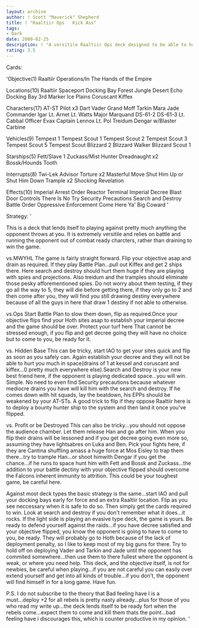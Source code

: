 ```yaml
---
layout: archive
author: ! Scott "Maverick" Shepherd
title: ! "Raaltiir Ops   Kick Ass"
tags:
- Dark
date: 2000-02-25
description: ! "A versitile Raaltiir Ops deck designed to be able to handle all the light side brings..."
rating: 3.5
---
```

Cards: 

'Objective(1)
Raaltiir Operations/In The Hands of the Empire

Locations(10)
Raaltiir
Spaceport Docking Bay
Forest
Jungle
Desert
Echo Docking Bay
3rd Marker
Ice Plains
Coruscant
Kiffex

Characters(17)
AT-ST Pilot x3
Dart Vader
Grand Moff Tarkin
Mara Jade
Commander Igar
Lt. Arnet
Lt. Watts
Major Marquand
DS-61-2
DS-61-3
Lt. Cabbal
Officer Evax
Captain Lennox
Lt. Pol Treidum
Dengar w/Blaster Carbine

Vehicles(9)
Tempest 1
Tempest Scout 1
Tempest Scout 2
Tempest Scout 3
Tempest Scout 5
Tempest Scout
Blizzard 2
Blizzard Walker
Blizzard Scout 1

Starships(5)
Fett/Slave 1
Zuckass/Mist Hunter
Dreadnaught x2
Bossk/Hounds Tooth

Interrupts(8)
Twi-Lek Advisor
Torture x2
Masterful Move
Shut Him Up or Shut Him Down
Trample x2
Shocking Revelation

Effects(10)
Imperial Arrest Order
Reactor Terminal
Imperial Decree
Blast Door Controls
There Is No Try
Security Precautions
Search and Destroy
Battle Order
Oppressive Enforcement
Come Here Ya' Big Coward
'

Strategy: '

This is a deck that lends itself to playing against pretty much anything the opponent throws at you.  It is extremely versitile and relies on battle and running the opponent out of combat ready charcters, rather than draining to win the game.

vs.MWYHL
The game is fairly straight forward.  Flip your objective asap and drain as required. If they play Battle Plan...pull out Kiffex and get 2 ships there.  Here search and destroy should hurt them huge if they are playing with spies and projections.	Also treidum and the tramples should eliminate those pesky afforementioned spies.  Do not worry about them testing, if they go all the way to 5, they will die before getting there, if they only go to 2 and then come after you, they will find you still drawing destiny everywhere because of all the guys in here that draw 1 destiny if not able to otherwise.

vs.Ops
Start Battle Plan to slow them down, flip as required.Once your objective flips find your Hoth sites asap to establish your imperial decree and the game should be over.  Protect your turf here That cannot be stressed enough, if you flip and get decree going they will have no choice but to come to you, be ready for it.

vs. Hidden Base
This can be tricky, start IAO to get your sites quick and flip as soon as you safely can.  Again establish your decree and they will not be able to hurt you much in space(drains of 1 at kessel and coruscant and kiffex...0 pretty much everywhere else).Search and Destroy is your new best friend here, if the opponent is playing dedicated space...you will win.	Simple.  No need to even find Security precautions because whatever mediocre drains you have will kill him with the search and destroy.  If he comes down with hit squads, lay the beatdown, his EPPs should be weakened by your AT-STs.  A good trick to flip if they oppose Raaltiir here is to deploy a bounty hunter ship to the system and then land it once you've flipped.

vs. Profit or be Destroyed
This can also be tricky...you should not oppose the audience chamber.  Let them release Han and go after him.  When you flip their drains will be lessoned and if you get decree going even more so, assuming they have lightsabres on Luka and Ben.  Pick your fights here, if they are Cantina shuffling amass a huge force at Mos Eisley to trap them there...try to trample Han...or shoot himwith Dengar if you get the chance...if he runs to space hunt him with Fett and Bossk and Zuckass...the addition to your battle dectiny with your objective flipped should overcome the Falcons inherent immunity to attrition.  This could be your toughest game,  be careful here.

Against most deck types the basic strategy is the same...start IAO and pull your docking bays early for force and an extra Raaltiir location.  Flip as you see neccessary when it is safe to do so.   Then simply get the cards required to win.  Look at search and destroy if you don't remember what it does...it rocks.  If the light side is playing an evasive type deck, the game is yours.  Be ready to defend yourself against the raids...if you have decree satisfied and your objective flipped, you know the opponent is going to have to come to you, be ready.	They will probably go to Hoth because of the lack of deployment penalty, so I like to keep most of my big guns for there.  Try to hold off on deploying Vader and Tarkin and Jade until the opponent has commited somewhere...then use them to there fullest where the opponent is weak, or where you need help.  This deck, and the objective itself, is not for newbies, be careful when playing...if you are not careful you can easily over extend yourself and get into all kinds of trouble...if you don't, the opponent will find himself in for a long game.  Have fun.

P.S. I do not subscribe to the theory that Bad feeling have I is a must...deploy +2 for all rebels is pretty nasty already...plus for those of you who read my write up...the deck lends itself to be ready fort when the rebels come...expect them to come and kill them thats the point...bad feeling have i discourages this, which is counter productive in my opinion. '